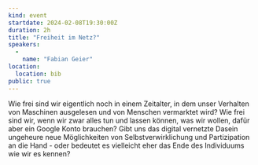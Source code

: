 ```yaml
---
kind: event
startdate: 2024-02-08T19:30:00Z
duration: 2h
title: "Freiheit im Netz?"
speakers:
  -
    name: "Fabian Geier"
location:
  location: bib
public: true
---
```

Wie frei sind wir eigentlich noch in einem Zeitalter, in dem unser Verhalten
von Maschinen ausgelesen und von Menschen vermarktet wird? Wie frei sind wir,
wenn wir zwar alles tun und lassen können, was wir wollen, dafür aber ein
Google Konto brauchen? Gibt uns das digital vernetzte Dasein ungeheure neue
Möglichkeiten von Selbstverwirklichung und Partizipation an die Hand - oder
bedeutet es vielleicht eher das Ende des Individuums wie wir es kennen?
